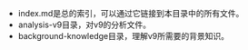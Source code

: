 * index.md是总的索引，可以通过它链接到本目录中的所有文件。
* analysis-v9目录，对v9的分析文件。
* background-knowledge目录，理解v9所需要的背景知识。

